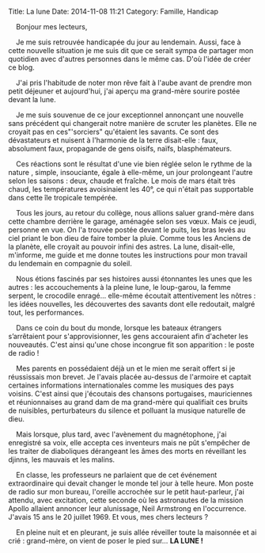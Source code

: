 Title: La lune
Date: 2014-11-08 11:21
Category: Famille, Handicap

&nbsp;&nbsp;&nbsp;&nbsp;Bonjour mes lecteurs,

&nbsp;&nbsp;&nbsp;&nbsp;Je me suis retrouvée handicapée du jour au lendemain. Aussi, face à cette nouvelle situation je me suis dit que ce serait sympa de partager  mon quotidien avec d'autres personnes dans le même cas. D'où l'idée  de créer ce blog.

&nbsp;&nbsp;&nbsp;&nbsp;J'ai pris l'habitude de noter mon rêve fait à l'aube avant de prendre mon petit déjeuner et aujourd'hui, j'ai aperçu ma grand-mère sourire postée devant la lune.

&nbsp;&nbsp;&nbsp;&nbsp;Je me suis souvenue de ce jour exceptionnel annonçant une nouvelle sans précédent qui changerait notre manière de scruter les planètes. Elle ne croyait pas en ces"'sorciers" qu'étaient les savants. Ce sont des dévastateurs et nuisent à l'harmonie de la terre  disait-elle : faux, absolument faux, propagande de gens oisifs, naïfs, blasphémateurs.

&nbsp;&nbsp;&nbsp;&nbsp;Ces réactions sont le résultat d'une vie bien réglée selon le rythme de la nature , simple, insouciante, égale à elle-même, un jour prolongeant l'autre selon les saisons : deux, chaude et fraîche. Le mois de mars était très chaud, les températures avoisinaient les 40°, ce qui n'était pas supportable dans cette île tropicale  tempérée.

&nbsp;&nbsp;&nbsp;&nbsp;Tous les jours, au retour du collège, nous allions saluer grand-mère dans cette chambre derrière le garage, aménagée selon ses vœux. Mais ce jeudi, personne en vue. On l'a trouvée postée devant le puits, les bras levés au ciel priant le bon dieu de faire tomber la pluie. Comme tous les Anciens de la planète, elle croyait au pouvoir infini des astres. La lune, disait-elle, m'informe, me guide et me donne toutes les instructions pour mon travail du lendemain en compagnie du soleil.

&nbsp;&nbsp;&nbsp;&nbsp;Nous étions fascinés par ses histoires aussi étonnantes les unes que les autres : les accouchements à la pleine lune, le loup-garou, la femme serpent, le crocodile enragé... elle-même écoutait attentivement les nôtres : les idées nouvelles, les découvertes des savants dont elle redoutait, malgré tout, les performances.

&nbsp;&nbsp;&nbsp;&nbsp;Dans ce coin du bout du monde, lorsque les bateaux étrangers s’arrêtaient pour s'approvisionner, les gens accouraient afin d'acheter les nouveautés. C'est ainsi qu'une chose incongrue fit son apparition : le poste de radio !

&nbsp;&nbsp;&nbsp;&nbsp;Mes parents en possédaient déjà un et le mien me serait offert si je réussissais mon brevet. Je l'avais placée au-dessus de l'armoire et captait certaines informations internationales comme les musiques des pays voisins. C'est ainsi que j'écoutais des chansons portugaises, mauriciennes et réunionnaises au grand dam de ma grand-mère qui qualifiait ces bruits de nuisibles, perturbateurs du silence et polluant la musique naturelle de dieu.

&nbsp;&nbsp;&nbsp;&nbsp;Mais lorsque, plus tard, avec l'avènement du magnétophone, j'ai enregistré sa voix, elle accepta ces inventeurs mais ne pût s'empêcher de les traiter de diaboliques dérangeant les âmes des morts en réveillant les djinns, les mauvais et les malins.

&nbsp;&nbsp;&nbsp;&nbsp;En classe, les professeurs ne parlaient que de cet événement extraordinaire qui devait changer le monde tel jour à telle heure. Mon poste de radio sur mon bureau, l'oreille accrochée sur le petit haut-parleur, j'ai attendu, avec excitation, cette seconde où les astronautes de la mission Apollo allaient annoncer leur alunissage, Neil Armstrong en l'occurrence. J'avais 15 ans le 20 juillet 1969. Et vous, mes chers lecteurs ?

&nbsp;&nbsp;&nbsp;&nbsp;En  pleine nuit et en  pleurant, je suis allée réveiller toute la maisonnée et ai crié : grand-mère, on vient de poser le pied sur…  **LA LUNE  !**
